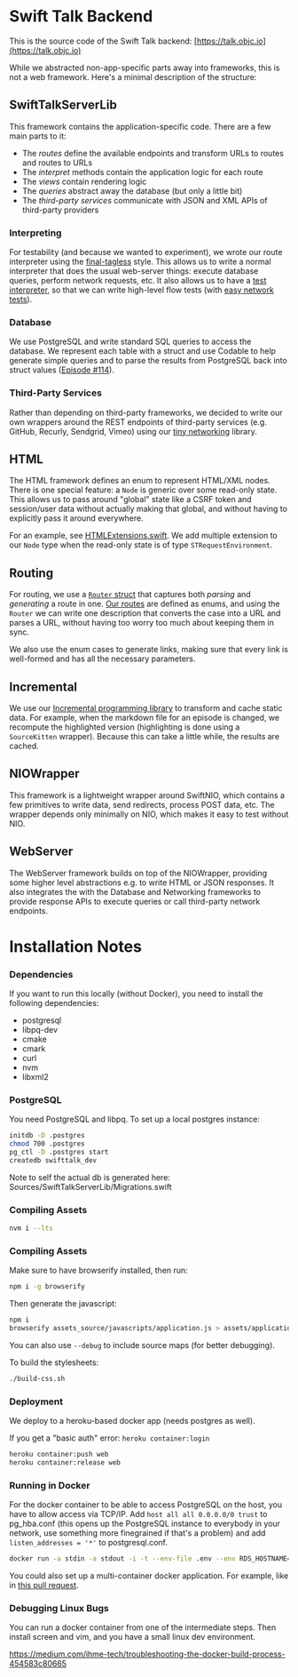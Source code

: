 # Swift Talk Backend

This is the source code of the Swift Talk backend: [https://talk.objc.io](https://talk.objc.io)

While we abstracted non-app-specific parts away into frameworks, this is not a web framework. Here's a minimal description of the structure:

## SwiftTalkServerLib

This framework contains the application-specific code. There are a few main parts to it:

- The *routes* define the available endpoints and transform URLs to routes and routes to URLs
- The *interpret* methods contain the application logic for each route
- The *views* contain rendering logic
- The *queries* abstract away the database (but only a little bit)
- The *third-party services* communicate with JSON and XML APIs of third-party providers

### Interpreting

For testability (and because we wanted to experiment), we wrote our route interpreter using the [final-tagless](https://talk.objc.io/episodes/S01E89-extensible-libraries-2-protocol-composition) style. This allows us to write a normal interpreter that does the usual web-server things: execute database queries, perform network requests, etc. It also allows us to have a [test interpreter](/Tests/swifttalkTests/TestHelpers.swift), so that we can write high-level flow tests (with [easy network tests](https://talk.objc.io/episodes/S01E137-testing-networking-code)).

### Database

We use PostgreSQL and write standard SQL queries to access the database. We represent each table with a struct and use Codable to help generate simple queries and to parse the results from PostgreSQL back into struct values ([Episode #114](https://talk.objc.io/episodes/S01E114-reflection-with-mirror-and-decodable)).

### Third-Party Services

Rather than depending on third-party frameworks, we decided to write our own wrappers around the REST endpoints of third-party services (e.g. GitHub, Recurly, Sendgrid, Vimeo) using our [tiny networking](https://talk.objc.io/episodes/S01E133-tiny-networking-library-revisited) library.

## HTML

The HTML framework defines an enum to represent HTML/XML nodes. There is one special feature: a `Node` is generic over some read-only state. This allows us to pass around "global" state like a CSRF token and session/user data without actually making that global, and without having to explicitly pass it around everywhere.

For an example, see [HTMLExtensions.swift](/Sources/SwiftTalkServerLib/Views/HTMLExtensions.swift). We add multiple extension to our `Node` type when the read-only state is of type `STRequestEnvironment`.

## Routing

For routing, we use a [`Router` struct](/Sources/Routing/Routing.swift#L49) that captures both *parsing* and *generating* a route in one. [Our routes](/Sources/SwiftTalkServerLib/Routes.swift#L13) are defined as enums, and using the `Router` we can write one description that converts the case into a URL and parses a URL, without having too worry too much about keeping them in sync.

We also use the enum cases to generate links, making sure that every link is well-formed and has all the necessary parameters.

## Incremental

We use our [Incremental programming library](https://talk.objc.io/collections/incremental-programming) to transform and cache static data. For example, when the markdown file for an episode is changed, we recompute the highlighted version (highlighting is done using a `SourceKitten` wrapper). Because this can take a little while, the results are cached.

## NIOWrapper

This framework is a lightweight wrapper around SwiftNIO, which contains a few primitives to write data, send redirects, process POST data, etc. The wrapper depends only minimally on NIO, which makes it easy to test without NIO.

## WebServer

The WebServer framework builds on top of the NIOWrapper, providing some higher level abstractions e.g. to write HTML or JSON responses. It also integrates the with the Database and Networking frameworks to provide response APIs to execute queries or call third-party network endpoints.

# Installation Notes

### Dependencies

If you want to run this locally (without Docker), you need to install the following dependencies:

- postgresql
- libpq-dev
- cmake
- cmark
- curl
- nvm
- libxml2

### PostgreSQL

You need PostgreSQL and libpq. To set up a local postgres instance:

```sh
initdb -D .postgres
chmod 700 .postgres
pg_ctl -D .postgres start
createdb swifttalk_dev
```

Note to self the actual db is generated here: Sources/SwiftTalkServerLib/Migrations.swift

### Compiling Assets

```sh
nvm i --lts
```

### Compiling Assets

Make sure to have browserify installed, then run:

```sh
npm i -g browserify
```

Then generate the javascript:

```sh
npm i
browserify assets_source/javascripts/application.js > assets/application.js
```

You can also use `--debug` to include source maps (for better debugging).

To build the stylesheets:

```sh
./build-css.sh
```

### Deployment

We deploy to a heroku-based docker app (needs postgres as well).

If you get a "basic auth" error: `heroku container:login`

```sh
heroku container:push web
heroku container:release web
```

### Running in Docker

For the docker container to be able to access PostgreSQL on the host, you have to allow access via TCP/IP.
Add `host all all 0.0.0.0/0 trust` to pg_hba.conf (this opens up the PostgreSQL instance to everybody in your network, use something more finegrained if that's a problem) and add `listen_addresses = '*'` to postgresql.conf.

```sh
docker run -a stdin -a stdout -i -t --env-file .env --env RDS_HOSTNAME=(ifconfig en1 | awk '/inet /{print $2}') -p 8765:8765 swifttalk-server
```

You could also set up a multi-container docker application. For example, like in [this pull request](https://github.com/objcio/swift-talk-backend/pull/99/files).


### Debugging Linux Bugs

You can run a docker container from one of the intermediate steps. Then install screen and vim, and you have a small linux dev environment.

https://medium.com/ihme-tech/troubleshooting-the-docker-build-process-454583c80665
